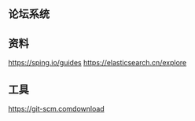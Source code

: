 ## 论坛系统

## 资料
  https://sping.io/guides 
  https://elasticsearch.cn/explore

## 工具
  https://git-scm.comdownload

